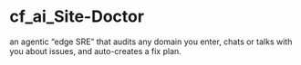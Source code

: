 # cf_ai_Site-Doctor
an agentic “edge SRE” that audits any domain you enter, chats or talks with you about issues, and auto-creates a fix plan.
